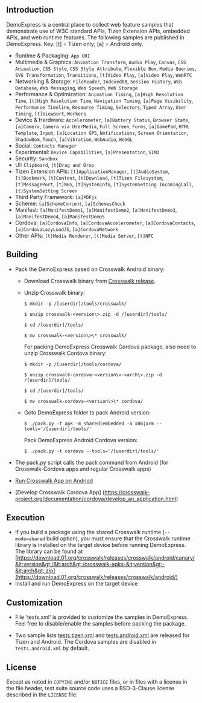 ## Introduction

DemoExpress is a central place to collect web feature samples that demonstrate use of W3C standard APIs, Tizen Extension APIs, embedded APIs, and web runtime features. The following samples are published in DemoExpress.  Key: [t] = Tizen only; [a] = Android only.

* Runtime & Packaging: `App URI`
* Multimedia & Graphics: `Animation Transform`, `Audio Play`, `Canvas`, `CSS Animation`, `CSS Style`, `CSS Style Attribute`, `Flexible Box`, `Media Queries`, `SVG Transformation`, `Transitions`, `[t]Video Play`, `[a]Video Play`, `WebRTC`
* Networking & Storage: `FileReader`, `IndexedDB`, `Session History`, `Web Database`, `Web Messaging`, `Web Speech`, `Web Storage`
* Performance & Optimization: `Animation Timing`, `[a]High Resolution Time`, `[t]High Resolution Time`, `Navigation Timing`, `[a]Page Visibility`, `Performance Timeline`, `Resource Timing`, `Selectors`, `Typed Array`, `User Timing`, `[t]Viewport`, `Workers`
* Device & Hardware: `Accelerometer`, `[a]Battery Status`, `Browser State`, `[a]Camera`, `Camera via UserMedia`, `Full Screen`, `Forms`, `[a]GamePad`, `HTML Template`, `Input`, `[a]Location GPS`, `Notifications`, `Screen Orientation`, `ShadowDom`, `Touch`, `[a]Vibration`, `WebAudio`, `WebGL`
* Social: `Contacts Manager`
* Experimental: `Device Capabilities`, `[a]Presentation`, `SIMD`
* Security: `Sandbox`
* UI: `Clipboard`, `[t]Drag and Drop`
* Tizen Extension APIs: `[t]ApplicationManager`, `[t]AudioSystem`, `[t]Bookmark`, `[t]Content`, `[t]Download`, `[t]Tizen Filesystem`, `[t]MessagePort`, `[t]NBS`, `[t]SystemInfo`, `[t]SystemSetting IncomingCall`, `[t]SystemSetting Screen`
* Third Party Framework: `[a]PDFjs`
* Scheme: `[a]SchemeContent`, `[a]SchemesCheck`
* Manifest: `[a]ManifestDemo1`, `[a]ManifestDemo2`, `[a]ManifestDemo3`, `[a]ManifestDemo4`, `[a]ManifestDemo5`
* Cordova: `[a]CordovaInfo`, `[a]CordovaAccelerometer`, `[a]CordovaContacts`, `[a]CordovaLazyLoadJS`, `[a]CordovaNetwork`
* Other APIs: `[t]Media Renderer`, `[t]Media Server`, `[t]NFC`


## Building
* Pack the DemoExpress based on Crosswalk Android binary:
  * Download Crosswalk binary from [Crosswalk release](https://download.01.org/crosswalk/releases/crosswalk/android/).
  * Unzip Crosswalk binary:
   
    `$ mkdir -p /[userdir]/tools/crosswalk/`

    `$ unzip crosswalk-<version\>.zip -d /[userdir]/tools/`

    `$ cd /[userdir]/tools/`

    `$ mv crosswalk-<version\>\* crosswalk/`

    For packing DemoExpress Crosswalk Cordova package, also need to unzip Crosswalk Cordova binary:

    `$ mkdir -p /[userdir]/tools/cordova/`

    `$ unzip crosswalk-cordova-<version\>-<arch\>.zip -d /[userdir]/tools/`

    `$ cd /[userdir]/tools/`

    `$ mv crosswalk-cordova-<version\>\* cordova/`

  * Goto DemoExpress folder to pack Android version:

    `$ ./pack.py -t apk -m shared|embedded -a x86|arm --tools='/[userdir]/tools/'`
    
    Pack DemoExpress Android Cordova version:

    `$ ./pack.py -t cordova --tools='/[userdir]/tools/'`
   
* The pack.py script calls the pack command from Android (for Crosswalk-Cordova apps and regular Crosswalk apps)
 * [Run Crosswalk App on Andriod](https://crosswalk-project.org/documentation/getting_started/run_on_android.html)
 * [Develop Crosswalk Cordova App] (https://crosswalk-project.org/documentation/cordova/develop_an_application.html)

## Execution
* If you build a package using the shared Crosswalk runtime (`--mode=shared` build option), you must ensure that the Crosswalk runtime library is installed on the target device before running DemoExpress. The library can be found at [https://download.01.org/crosswalk/releases/crosswalk/android/canary/&lt;version&gt;/&lt;arch&gt;/crosswalk-apks-&lt;version&gt;-&lt;arch&gt;.zip](https://download.01.org/crosswalk/releases/crosswalk/android/)
* Install and run DemoExpress on the target device

## Customization

* File 'tests.xml' is provided to customize the samples in DemoExpress. Feel free to disable/enable the samples before packing the package.
    
* Two sample lists [tests.tizen.xml](https://github.com/crosswalk-project/demo-express/blob/master/tests.tizen.xml) and [tests.android.xml](https://github.com/crosswalk-project/demo-express/blob/master/tests.android.xml) are released for Tizen and Android. The Cordova samples are disabled in `tests.android.xml` by default.

## License

Except as noted in `COPYING` and/or `NOTICE` files, or in files with a license in the file header, test suite source code uses a BSD-3-Clause license described in the
`LICENSE` file.
